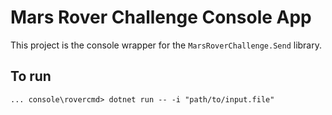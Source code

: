 # Mars Rover Challenge Console App
This project is the console wrapper for the `MarsRoverChallenge.Send` library.

## To run
```
... console\rovercmd> dotnet run -- -i "path/to/input.file"
```
